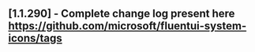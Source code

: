 ## [1.1.290] - Complete change log present here https://github.com/microsoft/fluentui-system-icons/tags